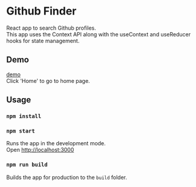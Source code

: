 # Github Finder

  React app to search Github profiles. <br>
  This app uses the Context API along with the useContext and useReducer hooks for state management.

## Demo
[demo](https://kangming1412.github.io/pages/) <br>
Click 'Home' to go to home page.


## Usage

### `npm install`

### `npm start`

Runs the app in the development mode.<br>
Open [http://localhost:3000](http://localhost:3000)

### `npm run build`

Builds the app for production to the `build` folder.<br>
